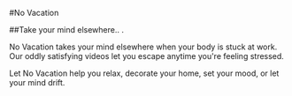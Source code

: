 #No Vacation

##Take your mind elsewhere.. .

No Vacation takes your mind elsewhere when your body is stuck at work. Our oddly satisfying videos let you escape anytime you're feeling stressed.

Let No Vacation help you relax, decorate your home, set your mood, or let your mind drift.